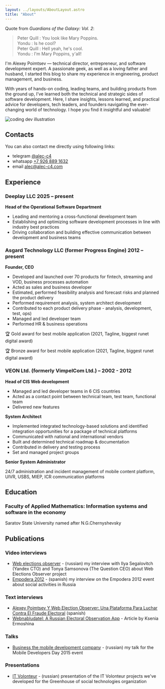 ```yaml
---
layout: ../layouts/AboutLayout.astro
title: "About"
---
```


Quote from _Guardians of the Galaxy: Vol. 2_:

> Peter Quill : You look like Mary Poppins.<br>
> Yondu : Is he cool?<br>
> Peter Quill : Hell yeah, he's cool.<br>
> Yondu : I'm Mary Poppins, y'all!

I'm Alexey Poimtsev — technical director, entrepreneur, and software development expert. A passionate geek, as well as a loving father and husband, I started this blog to share my experience in engineering, product management, and business.

With years of hands-on coding, leading teams, and building products from the ground up, I’ve learned both the technical and strategic sides of software development. Here, I share insights, lessons learned, and practical advice for developers, tech leaders, and founders navigating the ever-changing world of technology. I hope you find it insightful and valuable!

<div>
  <img src="/assets/alec-c4.jpg" class="w-auto mx-auto" alt="coding dev illustration">
</div>

## Contacts

You can also contact me directly using following links:

- telegram [@alec-c4](https://t.me/alec_c4)
- whatsapp [+7 926 889 1632](https://wa.me/79268891632)
- email [alec@alec-c4.com](alec@alec-c4.com)

## Experience

### Deeplay LLC 2025 – present

**Head of the Operational Software Department**

- Leading and mentoring a cross-functional development team
- Establishing and optimizing software development processes in line with industry best practices
- Driving collaboration and building effective communication between development and business teams

### Asgard Technology LLC (former Progress Engine) 2012 – present

**Founder, CEO**

- Developed and launched over 70 products for fintech, streaming and VOD, business processes automation
- Acted as sales and business developer
- Estimated, performed feasibility analysis and forecast risks and planned the product delivery
- Performed requirement analysis, system architect development
- Contributed to each product delivery phase - analysis, development, test, ops)
- Managed and led developer team
- Performed HR & business operations

🏆 Gold award for best mobile application (2021, Tagline, biggest runet digital award)

🏆 Bronze award for best mobile application (2021, Tagline, biggest runet digital award)

### VEON Ltd. (formerly VimpelCom Ltd.) – 2002 - 2012

**Head of CIS Web development**

- Managed and led developer teams in 6 CIS countries
- Acted as a contact point between technical team, test team, functional team
- Delivered new features

**System Architect**

- Implemented integrated technology-based solutions and identified integration opportunities for a package of technical platforms
- Communicated with national and international vendors
- Built and determined technical roadmap & documentation
- Contributed in delivery and testing process
- Set and managed project groups

**Senior System Administrator**

24/7 administration and incident management of mobile content platform, UIVR, USBS, MIEP, ICR communication platforms

## Education

### Faculty of Applied Mathematics: Information systems and software in the economy

Saratov State University named after N.G.Chernyshevsky

## Publications

### Video interviews

- [Web elections observer](https://www.youtube.com/watch?v=I9jQmU4kEeQ) - (russian) my interview with Ilya Segalovitch (Yandex CTO) and Tonya Samsonova (The Question CEO) about Web Elections Observer project
- [Empodera 2012](https://www.youtube.com/watch?v=zyywcrs-520) - (spanish) my interview on the Empodera 2012 event about social activities in Russia

### Text interviews

- [Alexey Poimtsev Y Web Election Observer: Una Plataforma Para Luchar Contra El Fraude Electoral](https://www.periodismociudadano.com/alexey-poimtsev-y-web-election-observer-una-plataforma-para-luchar-contra-el-fraude-electoral/) (spanish)
- [Webnabludatel: A Russian Electoral Observation App](https://scalar.usc.edu/works/civic-media-project/webnabludatel-russia) - Article by Ksenia Ermoshina

### Talks

- [Business the mobile development company](https://www.youtube.com/watch?v=nFjibKxKgR8) - (russian) my talk for the Mobile Developers Day 2015 event

### Presentations

- [IT Volonteur](https://www.youtube.com/watch?v=Lqgum2HgO-8) - (russian) presentation of the IT Volonteur projects we've developed for the Greenhouse of social technologies organization
